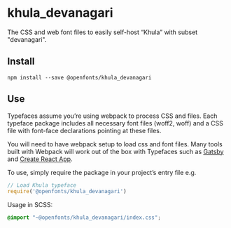 
# khula_devanagari

The CSS and web font files to easily self-host “Khula” with subset "devanagari".

## Install

`npm install --save @openfonts/khula_devanagari`

## Use

Typefaces assume you’re using webpack to process CSS and files. Each typeface
package includes all necessary font files (woff2, woff) and a CSS file with
font-face declarations pointing at these files.

You will need to have webpack setup to load css and font files. Many tools built
with Webpack will work out of the box with Typefaces such as [Gatsby](https://github.com/gatsbyjs/gatsby)
and [Create React App](https://github.com/facebookincubator/create-react-app).

To use, simply require the package in your project’s entry file e.g.

```javascript
// Load Khula typeface
require('@openfonts/khula_devanagari')
```

Usage in SCSS:
```scss
@import "~@openfonts/khula_devanagari/index.css";
```
